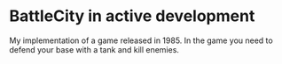 # BattleCity in active development
My implementation of a game released in 1985. 
In the game you need to defend your base with a tank and kill enemies.
